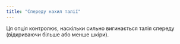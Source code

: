 ```yaml
---
title: "Спереду нахил талії"
---
```


Ця опція контролює, наскільки сильно вигинається талія спереду (відкриваючи більше або менше шкіри).

